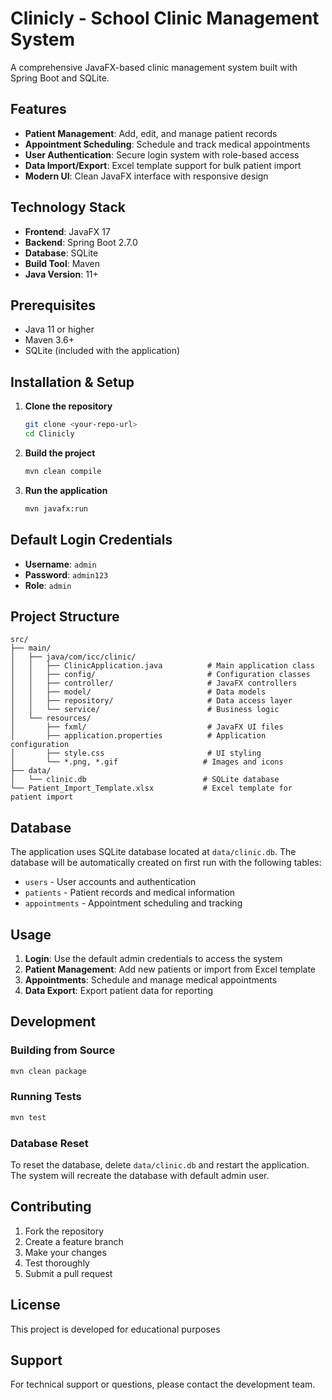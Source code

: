# Clinicly - School Clinic Management System

A comprehensive JavaFX-based clinic management system built with Spring Boot and SQLite.

## Features

- **Patient Management**: Add, edit, and manage patient records
- **Appointment Scheduling**: Schedule and track medical appointments
- **User Authentication**: Secure login system with role-based access
- **Data Import/Export**: Excel template support for bulk patient import
- **Modern UI**: Clean JavaFX interface with responsive design

## Technology Stack

- **Frontend**: JavaFX 17
- **Backend**: Spring Boot 2.7.0
- **Database**: SQLite
- **Build Tool**: Maven
- **Java Version**: 11+

## Prerequisites

- Java 11 or higher
- Maven 3.6+
- SQLite (included with the application)

## Installation & Setup

1. **Clone the repository**
   ```bash
   git clone <your-repo-url>
   cd Clinicly
   ```

2. **Build the project**
   ```bash
   mvn clean compile
   ```

3. **Run the application**
   ```bash
   mvn javafx:run
   ```

## Default Login Credentials

- **Username**: `admin`
- **Password**: `admin123`
- **Role**: `admin`

## Project Structure

```
src/
├── main/
│   ├── java/com/icc/clinic/
│   │   ├── ClinicApplication.java          # Main application class
│   │   ├── config/                         # Configuration classes
│   │   ├── controller/                     # JavaFX controllers
│   │   ├── model/                          # Data models
│   │   ├── repository/                     # Data access layer
│   │   └── service/                        # Business logic
│   └── resources/
│       ├── fxml/                           # JavaFX UI files
│       ├── application.properties          # Application configuration
│       ├── style.css                       # UI styling
│       └── *.png, *.gif                   # Images and icons
├── data/
│   └── clinic.db                          # SQLite database
└── Patient_Import_Template.xlsx           # Excel template for patient import
```

## Database

The application uses SQLite database located at `data/clinic.db`. The database will be automatically created on first run with the following tables:

- `users` - User accounts and authentication
- `patients` - Patient records and medical information
- `appointments` - Appointment scheduling and tracking

## Usage

1. **Login**: Use the default admin credentials to access the system
2. **Patient Management**: Add new patients or import from Excel template
3. **Appointments**: Schedule and manage medical appointments
4. **Data Export**: Export patient data for reporting

## Development

### Building from Source
```bash
mvn clean package
```

### Running Tests
```bash
mvn test
```

### Database Reset
To reset the database, delete `data/clinic.db` and restart the application. The system will recreate the database with default admin user.

## Contributing

1. Fork the repository
2. Create a feature branch
3. Make your changes
4. Test thoroughly
5. Submit a pull request

## License

This project is developed for educational purposes

## Support

For technical support or questions, please contact the development team.

